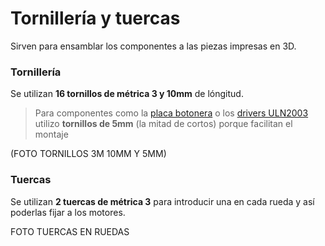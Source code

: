 # Tornillería y tuercas

Sirven para ensamblar los componentes a las piezas impresas en 3D.

### Tornillería

Se utilizan **16 tornillos de métrica 3 y 10mm** de lóngitud.

> Para componentes como la [placa botonera](/chapter1/placa-botonera.md) o los [drivers ULN2003](/chapter1/drivers-uln2003.md) utilizo **tornillos de 5mm** \(la mitad de cortos\) porque facilitan el montaje

\(FOTO TORNILLOS 3M 10MM Y 5MM\)

### Tuercas

Se utilizan **2 tuercas de métrica 3** para introducir una en cada rueda y así poderlas fijar a los motores.

FOTO TUERCAS EN RUEDAS










